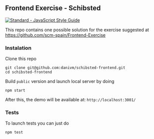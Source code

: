 ## Frontend Exercise - Schibsted

[![Standard - JavaScript Style Guide](https://cdn.rawgit.com/feross/standard/master/badge.svg)](https://github.com/feross/standard)

This repo contains one possible solution for the exercise suggested at https://github.com/scm-spain/Frontend-Exercise

### Instalation

Clone this repo

```
git clone git@github.com:danivm/schibsted-frontend.git
cd schibsted-frontend
```

Build `public` version and launch local server by doing

```
npm start
```

After this, the demo will be available at: `http://localhost:3001/`

### Tests

To launch tests you can just do 

```
npm test
```

